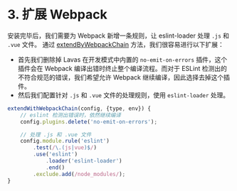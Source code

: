 # 3. 扩展 Webpack

安装完毕后，我们需要为 Webpack 新增一条规则，让 eslint-loader 处理 `.js` 和 `.vue` 文件。
通过 [extendByWebpackChain](https://lavas.baidu.com/guide/v2/advanced/build-config#%E6%89%A9%E5%B1%95-lavas-%E5%86%85%E7%BD%AE%E8%A7%84%E5%88%99%E5%8F%8A-loader) 方法，我们很容易进行以下扩展：
* 首先我们删除掉 Lavas 在开发模式中内置的 `no-emit-on-errors` 插件，这个插件会在 Webpack 编译出错时终止整个编译流程。而对于 ESLint 检测出的不符合规范的错误，我们希望允许 Webpack 继续编译，因此选择去掉这个插件。
* 然后我们配置针对 `.js` 和 `.vue` 文件的处理规则，使用 `eslint-loader` 处理。
```javascript
extendWithWebpackChain(config, {type, env}) {
    // eslint 检测出错误时，依然继续编译
    config.plugins.delete('no-emit-on-errors');

    // 处理 .js 和 .vue 文件
    config.module.rule('eslint')
        .test(/\.(js|vue)$/)
        .use('eslint')
            .loader('eslint-loader')
            .end()
        .exclude.add(/node_modules/);
}
```

